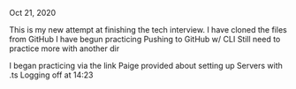 Oct 21, 2020 

This is my new attempt at finishing the tech interview.
I have cloned the files from GitHub
I have begun practicing Pushing to GitHub w/ CLI
    Still need to practice more with another dir

I began practicing via the link Paige provided about setting up Servers with .ts
Logging off at 14:23


